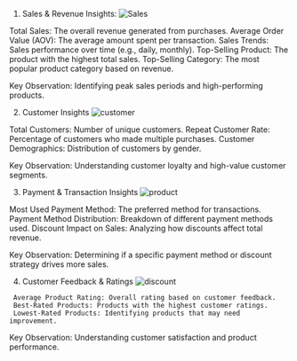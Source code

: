 1. Sales & Revenue Insights:
   ![Sales](https://github.com/user-attachments/assets/92f60bcb-800f-4ebb-8109-d422ab145bb0)

  Total Sales: The overall revenue generated from purchases.
  Average Order Value (AOV): The average amount spent per transaction.
  Sales Trends: Sales performance over time (e.g., daily, monthly).
  Top-Selling Product: The product with the highest total sales.
  Top-Selling Category: The most popular product category based on revenue.

 Key Observation: Identifying peak sales periods and high-performing products.

2. Customer Insights
   ![customer](https://github.com/user-attachments/assets/820c350c-a883-45d3-9f3a-89dd4dfbd768)

  Total Customers: Number of unique customers.
  Repeat Customer Rate: Percentage of customers who made multiple purchases.
  Customer Demographics: Distribution of customers by gender.

 Key Observation: Understanding customer loyalty and high-value customer segments.

 3. Payment & Transaction Insights
    ![product](https://github.com/user-attachments/assets/3dba9ec0-715e-46ff-a52f-ba82ec6b5b2f)

   Most Used Payment Method: The preferred method for transactions.
   Payment Method Distribution: Breakdown of different payment methods used.
   Discount Impact on Sales: Analyzing how discounts affect total revenue.

  Key Observation: Determining if a specific payment method or discount strategy drives more sales.

   4. Customer Feedback & Ratings
      ![discount](https://github.com/user-attachments/assets/3e318201-fb43-473d-8a82-b74cce44ca9a)

     Average Product Rating: Overall rating based on customer feedback.
     Best-Rated Products: Products with the highest customer ratings.
     Lowest-Rated Products: Identifying products that may need improvement.

  Key Observation: Understanding customer satisfaction and product performance.
